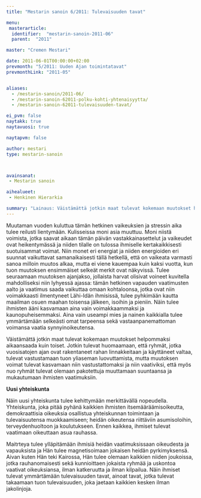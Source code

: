 ```yaml
---
title: "Mestarin sanoin 6/2011: Tulevaisuuden tavat"

menu:
 masterarticle:
  identifier:  "mestarin-sanoin-2011-06"
  parent:  "2011"

master: "Cremen Mestari"

date: 2011-06-01T00:00:00+02:00
prevmonth: "5/2011: Uuden Ajan toimintatavat"
prevmonthLink: "2011-05"


aliases:
  - /mestarin-sanoin/2011-06/
  - /mestarin-sanoin-62011-polku-kohti-yhtenaisyytta/
  - /mestarin-sanoin-62011-tulevaisuuden-tavat/

ei_pvm: false
naytakk: true
naytavuosi: true

naytapvm: false

author: mestari
type: mestarin-sanoin



avainsanat:
 - Mestarin sanoin

aihealueet:
 - Henkinen Hierarkia

summary: "Lainaus: Väistämättä jotkin maat tulevat kokemaan muutokset helpommaksi aikaansaada kuin toiset. Jotkin tulevat huomaamaan, että ryhmät, jotka vuosisatojen ajan ovat rakentaneet rahan linnakkeitaan ja käyttäneet valtaa, tulevat vastustamaan tuon yliaseman luovuttamista, mutta muutoksen voimat tulevat kasvamaan niin vastustattomaksi ja niin vaativiksi, että myös nuo ryhmät tulevat olemaan pakotettuja muuttamaan suuntaansa ja mukautumaan ihmisten vaatimuksiin."
---
```

<p>Muutaman vuoden kuluttua tämän hetkinen vaikeuksien ja stressin aika tulee reilusti lientymään. Kulisseissa moni asia muuttuu. Moni niistä voimista, jotka saavat aikaan tämän päivän vastakkainasettelut ja vaikeudet ovat heikentymässä ja niiden tilalle on tulossa ihmiselle kertakaikkisesti suotuisammat voimat. Niin monet eri energiat ja niiden energioiden eri suunnat vaikuttavat samanaikaisesti tällä hetkellä, että on vaikeata varmasti sanoa milloin muutos alkaa, mutta ei viene kauempaa kuin kaksi vuotta, kun tuon muutoksen ensimmäiset selkeät merkit ovat näkyvissä. Tulee seuraamaan muutoksen ajanjakso, jollaista harvat olisivat voineet kuvitella mahdolliseksi niin lyhyessä ajassa: tämän hetkinen vapauden vaatimusten aalto ja vaatimus saada vaikuttaa omaan kohtaloonsa, jotka ovat niin voimakkaasti ilmentyneet Lähi-Idän ihmisissä, tulee pyhkimään kautta maailman osuen maahan toisensa jälkeen, isoihin ja pieniin. Näin tulee ihmisten ääni kasvamaan aina vain voimakkaammaksi ja kaunopuheisemmaksi. Aina vain useampi mies ja nainen kaikkialla tulee ymmärtämään selkeästi omat tarpeensa sekä vastaanpanemattoman voimansa vaatia synnyinoikeutensa.</p>
<p>Väistämättä jotkin maat tulevat kokemaan muutokset helpommaksi aikaansaada kuin toiset. Jotkin tulevat huomaamaan, että ryhmät, jotka vuosisatojen ajan ovat rakentaneet rahan linnakkeitaan ja käyttäneet valtaa, tulevat vastustamaan tuon yliaseman luovuttamista, mutta muutoksen voimat tulevat kasvamaan niin vastustattomaksi ja niin vaativiksi, että myös nuo ryhmät tulevat olemaan pakotettuja muuttamaan suuntaansa ja mukautumaan ihmisten vaatimuksiin.</p>
<p><strong>Uusi yhteiskunta</strong></p>
<p>Näin uusi yhteiskunta tulee kehittymään merkittävällä nopeudella. Yhteiskunta, joka pitää pyhänä kaikkien ihmisten itsemääräämisoikeutta, demokraattisia oikeuksia osallistua yhteiskunnan toimintaan ja tulevaisuutensa muokkaamiseen; heidän oikeutensa riittäviin asumisoloihin, terveydenhuoltoon ja koulutukseen. Ennen kaikkea, ihmiset tulevat vaatimaan oikeuttaan asua rauhassa.</p>
<p>Maitrteya tulee ylläpitämään ihmisiä heidän vaatimuksissaan oikeudesta ja vapauksista ja Hän tulee magnetisoimaan jokaisen heidän pyrkimyksensä. Aivan kuten Hän teki Kairossa, Hän tulee olemaan kaikkien niiden joukoissa, jotka rauhanomaisesti sekä kunnioittaen jokaista ryhmää ja uskontoa vaativat oikeuksiansa, ilman katkeruutta ja ilman kilpailua. Näin ihmiset tulevat ymmärtämään tulevaisuuden tavat, ainoat tavat, jotka tulevat takaamaan tuon tulevaisuuden, joka jaetaan kaikkien kesken ilman jakolinjoja.</p>